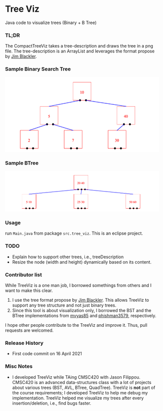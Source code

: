 # Tree Viz
Java code to visualize trees (Binary + B Tree)


### TL;DR
The CompactTreeViz takes a tree-description and draws the tree in a png file. The tree-description is an ArrayList<String> and leverages the format propose by [Jim Blackler](http://jimblackler.net/treefun/index.html).

### Sample Binary Search Tree
![](./sample_imgs/bst.png)

### Sample BTree
![](./sample_imgs/btree.png)


###  Usage
run `Main.java` from package `src.tree_viz`. This is an eclipse project.

### TODO
* Explain how to support other trees, i.e., treeDescription
* Resize the node (width and height) dynamically based on its content.


### Contributor list
While TreeViz is a one man job, I borrowed somethings from others and I want to make this clear.
1. I use the tree format propose by [Jim Blackler](http://jimblackler.net/treefun/index.html). This allows TreeViz to support any tree structure and not just binary trees.
2. Since this tool is about visualization only, I borrowed the BST and the BTree implementations from [mvyas85](https://github.com/mvyas85/Binary-Tree/blob/master/src/BST/BinarySearchTree.java) and [phishman3579](https://github.com/phishman3579/java-algorithms-implementation/blob/master/src/com/jwetherell/algorithms/data_structures/BTree.java), respectively.

I hope other people contribute to the TreeViz and improve it. Thus, pull requests are welcomed.


### Release History
* First code commit on 16 April 2021


### Misc Notes

* I developed TreeViz while TAing CMSC420 with Jason Filippou. CMSC420 is an advanced data-structures class with a lot of projects about various trees (BST, AVL, BTree, QuadTree). TreeViz is **not** part of the course requirements; I developed TreeViz to help me debug my implementation. TreeViz helped me visualize my trees after every insertion/deletion, i.e., find bugs faster.  